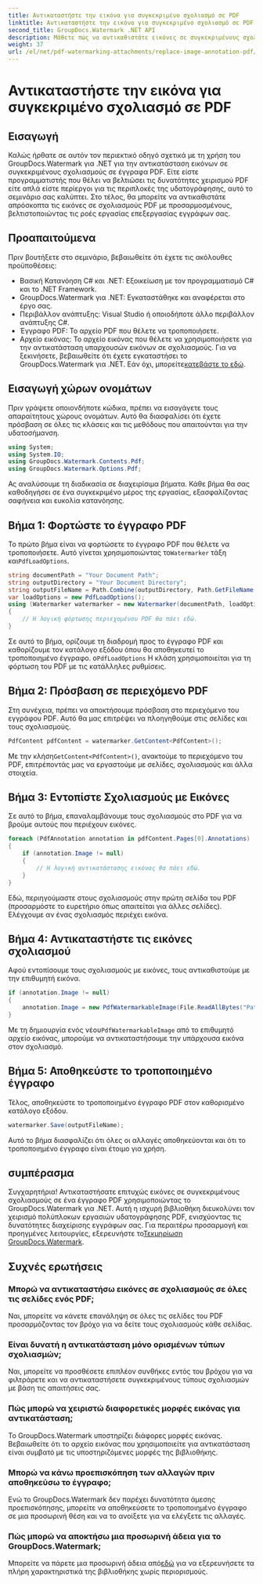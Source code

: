 ```yaml
---
title: Αντικαταστήστε την εικόνα για συγκεκριμένο σχολιασμό σε PDF
linktitle: Αντικαταστήστε την εικόνα για συγκεκριμένο σχολιασμό σε PDF
second_title: GroupDocs.Watermark .NET API
description: Μάθετε πώς να αντικαθιστάτε εικόνες σε συγκεκριμένους σχολιασμούς PDF χρησιμοποιώντας το GroupDocs.Watermark για .NET. Αυτός ο λεπτομερής οδηγός καλύπτει τα πάντα, από τη φόρτωση εγγράφων έως την αποθήκευση αλλαγών.
weight: 37
url: /el/net/pdf-watermarking-attachments/replace-image-annotation-pdf/
---
```


# Αντικαταστήστε την εικόνα για συγκεκριμένο σχολιασμό σε PDF

## Εισαγωγή
Καλώς ήρθατε σε αυτόν τον περιεκτικό οδηγό σχετικά με τη χρήση του GroupDocs.Watermark για .NET για την αντικατάσταση εικόνων σε συγκεκριμένους σχολιασμούς σε έγγραφα PDF. Είτε είστε προγραμματιστής που θέλει να βελτιώσει τις δυνατότητες χειρισμού PDF είτε απλά είστε περίεργοι για τις περιπλοκές της υδατογράφησης, αυτό το σεμινάριο σας καλύπτει. Στο τέλος, θα μπορείτε να αντικαθιστάτε απρόσκοπτα τις εικόνες σε σχολιασμούς PDF με προσαρμοσμένους, βελτιστοποιώντας τις ροές εργασίας επεξεργασίας εγγράφων σας.
## Προαπαιτούμενα
Πριν βουτήξετε στο σεμινάριο, βεβαιωθείτε ότι έχετε τις ακόλουθες προϋποθέσεις:
- Βασική Κατανόηση C# και .NET: Εξοικείωση με τον προγραμματισμό C# και το .NET Framework.
- GroupDocs.Watermark για .NET: Εγκαταστάθηκε και αναφέρεται στο έργο σας.
- Περιβάλλον ανάπτυξης: Visual Studio ή οποιοδήποτε άλλο περιβάλλον ανάπτυξης C#.
- Έγγραφο PDF: Το αρχείο PDF που θέλετε να τροποποιήσετε.
- Αρχείο εικόνας: Το αρχείο εικόνας που θέλετε να χρησιμοποιήσετε για την αντικατάσταση υπαρχουσών εικόνων σε σχολιασμούς.
 Για να ξεκινήσετε, βεβαιωθείτε ότι έχετε εγκαταστήσει το GroupDocs.Watermark για .NET. Εάν όχι, μπορείτε[κατεβάστε το εδώ](https://releases.groupdocs.com/Watermark/net/).
## Εισαγωγή χώρων ονομάτων
Πριν γράψετε οποιονδήποτε κώδικα, πρέπει να εισαγάγετε τους απαραίτητους χώρους ονομάτων. Αυτό θα διασφαλίσει ότι έχετε πρόσβαση σε όλες τις κλάσεις και τις μεθόδους που απαιτούνται για την υδατοσήμανση.
```csharp
using System;
using System.IO;
using GroupDocs.Watermark.Contents.Pdf;
using GroupDocs.Watermark.Options.Pdf;
```
Ας αναλύσουμε τη διαδικασία σε διαχειρίσιμα βήματα. Κάθε βήμα θα σας καθοδηγήσει σε ένα συγκεκριμένο μέρος της εργασίας, εξασφαλίζοντας σαφήνεια και ευκολία κατανόησης.
## Βήμα 1: Φορτώστε το έγγραφο PDF
 Το πρώτο βήμα είναι να φορτώσετε το έγγραφο PDF που θέλετε να τροποποιήσετε. Αυτό γίνεται χρησιμοποιώντας το`Watermarker` τάξη και`PdfLoadOptions`.

```csharp
string documentPath = "Your Document Path";
string outputDirectory = "Your Document Directory";
string outputFileName = Path.Combine(outputDirectory, Path.GetFileName(documentPath));
var loadOptions = new PdfLoadOptions();
using (Watermarker watermarker = new Watermarker(documentPath, loadOptions))
{
    // Η λογική φόρτωσης περιεχομένου PDF θα πάει εδώ.
}
```
 Σε αυτό το βήμα, ορίζουμε τη διαδρομή προς το έγγραφο PDF και καθορίζουμε τον κατάλογο εξόδου όπου θα αποθηκευτεί το τροποποιημένο έγγραφο. ο`PdfLoadOptions` Η κλάση χρησιμοποιείται για τη φόρτωση του PDF με τις κατάλληλες ρυθμίσεις.
## Βήμα 2: Πρόσβαση σε περιεχόμενο PDF
Στη συνέχεια, πρέπει να αποκτήσουμε πρόσβαση στο περιεχόμενο του εγγράφου PDF. Αυτό θα μας επιτρέψει να πλοηγηθούμε στις σελίδες και τους σχολιασμούς.

```csharp
PdfContent pdfContent = watermarker.GetContent<PdfContent>();
```
 Με την κλήση`GetContent<PdfContent>()`, ανακτούμε το περιεχόμενο του PDF, επιτρέποντάς μας να εργαστούμε με σελίδες, σχολιασμούς και άλλα στοιχεία.
## Βήμα 3: Εντοπίστε Σχολιασμούς με Εικόνες
Σε αυτό το βήμα, επαναλαμβάνουμε τους σχολιασμούς στο PDF για να βρούμε αυτούς που περιέχουν εικόνες.

```csharp
foreach (PdfAnnotation annotation in pdfContent.Pages[0].Annotations)
{
    if (annotation.Image != null)
    {
        // Η λογική αντικατάστασης εικόνας θα πάει εδώ.
    }
}
```
Εδώ, περιηγούμαστε στους σχολιασμούς στην πρώτη σελίδα του PDF (προσαρμόστε το ευρετήριο όπως απαιτείται για άλλες σελίδες). Ελέγχουμε αν ένας σχολιασμός περιέχει εικόνα.
## Βήμα 4: Αντικαταστήστε τις εικόνες σχολιασμού
Αφού εντοπίσουμε τους σχολιασμούς με εικόνες, τους αντικαθιστούμε με την επιθυμητή εικόνα.

```csharp
if (annotation.Image != null)
{
    annotation.Image = new PdfWatermarkableImage(File.ReadAllBytes("Path to Your Image File"));
}
```
 Με τη δημιουργία ενός νέου`PdfWatermarkableImage` από το επιθυμητό αρχείο εικόνας, μπορούμε να αντικαταστήσουμε την υπάρχουσα εικόνα στον σχολιασμό.
## Βήμα 5: Αποθηκεύστε το τροποποιημένο έγγραφο
Τέλος, αποθηκεύστε το τροποποιημένο έγγραφο PDF στον καθορισμένο κατάλογο εξόδου.

```csharp
watermarker.Save(outputFileName);
```
Αυτό το βήμα διασφαλίζει ότι όλες οι αλλαγές αποθηκεύονται και ότι το τροποποιημένο έγγραφο είναι έτοιμο για χρήση.
## συμπέρασμα
Συγχαρητήρια! Αντικαταστήσατε επιτυχώς εικόνες σε συγκεκριμένους σχολιασμούς σε ένα έγγραφο PDF χρησιμοποιώντας το GroupDocs.Watermark για .NET. Αυτή η ισχυρή βιβλιοθήκη διευκολύνει τον χειρισμό πολύπλοκων εργασιών υδατογράφησης PDF, ενισχύοντας τις δυνατότητες διαχείρισης εγγράφων σας. Για περαιτέρω προσαρμογή και προηγμένες λειτουργίες, εξερευνήστε το[Τεκμηρίωση GroupDocs.Watermark](https://tutorials.groupdocs.com/Watermark/net/).
## Συχνές ερωτήσεις
### Μπορώ να αντικαταστήσω εικόνες σε σχολιασμούς σε όλες τις σελίδες ενός PDF;
Ναι, μπορείτε να κάνετε επανάληψη σε όλες τις σελίδες του PDF προσαρμόζοντας τον βρόχο για να δείτε τους σχολιασμούς κάθε σελίδας.
### Είναι δυνατή η αντικατάσταση μόνο ορισμένων τύπων σχολιασμών;
Ναι, μπορείτε να προσθέσετε επιπλέον συνθήκες εντός του βρόχου για να φιλτράρετε και να αντικαταστήσετε συγκεκριμένους τύπους σχολιασμών με βάση τις απαιτήσεις σας.
### Πώς μπορώ να χειριστώ διαφορετικές μορφές εικόνας για αντικατάσταση;
Το GroupDocs.Watermark υποστηρίζει διάφορες μορφές εικόνας. Βεβαιωθείτε ότι το αρχείο εικόνας που χρησιμοποιείτε για αντικατάσταση είναι συμβατό με τις υποστηριζόμενες μορφές της βιβλιοθήκης.
### Μπορώ να κάνω προεπισκόπηση των αλλαγών πριν αποθηκεύσω το έγγραφο;
Ενώ το GroupDocs.Watermark δεν παρέχει δυνατότητα άμεσης προεπισκόπησης, μπορείτε να αποθηκεύσετε το τροποποιημένο έγγραφο σε μια προσωρινή θέση και να το ανοίξετε για να ελέγξετε τις αλλαγές.
### Πώς μπορώ να αποκτήσω μια προσωρινή άδεια για το GroupDocs.Watermark;
 Μπορείτε να πάρετε μια προσωρινή άδεια από[εδώ](https://purchase.groupdocs.com/temporary-license/) για να εξερευνήσετε τα πλήρη χαρακτηριστικά της βιβλιοθήκης χωρίς περιορισμούς.